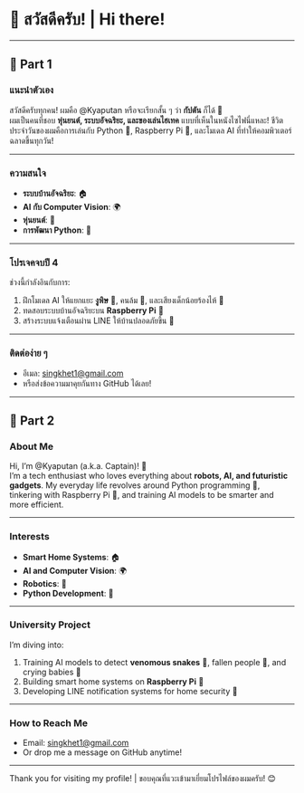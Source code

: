 # 👋 สวัสดีครับ! | Hi there!  

---

## 🥳 Part 1

### แนะนำตัวเอง  
สวัสดีครับทุกคน! ผมคือ @Kyaputan หรือจะเรียกสั้น ๆ ว่า **กัปตัน** ก็ได้ 🚀  
ผมเป็นคนที่ชอบ **หุ่นยนต์, ระบบอัจฉริยะ, และของเล่นไฮเทค** แบบที่เห็นในหนังไซไฟนี่แหละ! ชีวิตประจำวันของผมคือการเล่นกับ Python 🐍, Raspberry Pi 🍓, และโมเดล AI ที่ทำให้คอมพิวเตอร์ฉลาดขึ้นทุกวัน!  

---

### ความสนใจ  
- **ระบบบ้านอัจฉริยะ**:  🏠  
- **AI กับ Computer Vision**: 🌍  
- **หุ่นยนต์**:  🤖  
- **การพัฒนา Python**:  🐍  

---

### โปรเจคจบปี 4  
ช่วงนี้กำลังอินกับการ:  
1. ฝึกโมเดล AI ให้แยกแยะ **งูพิษ** 🐍, คนล้ม 🤕, และเสียงเด็กน้อยร้องไห้ 👶  
2. ทดสอบระบบบ้านอัจฉริยะบน **Raspberry Pi** 🍓  
3. สร้างระบบแจ้งเตือนผ่าน LINE ให้บ้านปลอดภัยขึ้น 📱  

---

### ติดต่อง่าย ๆ  
- อีเมล: singkhet1@gmail.com
- หรือส่งข้อความมาคุยกันทาง GitHub ได้เลย!  

---

## 🎉 Part 2

### About Me  
Hi, I’m @Kyaputan (a.k.a. Captain)! 🚀  
I’m a tech enthusiast who loves everything about **robots, AI, and futuristic gadgets**. My everyday life revolves around Python programming 🐍, tinkering with Raspberry Pi 🍓, and training AI models to be smarter and more efficient.  

---

### Interests  
- **Smart Home Systems**:  🏠  
- **AI and Computer Vision**: 🌍  
- **Robotics**: 🤖  
- **Python Development**: 🐍  

---

### University Project
I’m diving into:  
1. Training AI models to detect **venomous snakes** 🐍, fallen people 🤕, and crying babies 👶  
2. Building smart home systems on **Raspberry Pi** 🍓  
3. Developing LINE notification systems for home security 📱  

---

### How to Reach Me  
- Email: singkhet1@gmail.com 
- Or drop me a message on GitHub anytime!  

---


Thank you for visiting my profile! | ขอบคุณที่แวะเข้ามาเยี่ยมโปรไฟล์ของผมครับ! 😊  
